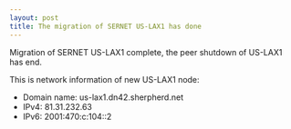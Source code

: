```yaml
---
layout: post
title: The migration of SERNET US-LAX1 has done
---
```

Migration of SERNET US-LAX1 complete, the peer shutdown of US-LAX1 has end.

This is network information of new US-LAX1 node:
* Domain name: us-lax1.dn42.sherpherd.net
* IPv4: 81.31.232.63
* IPv6: 2001:470:c:104::2